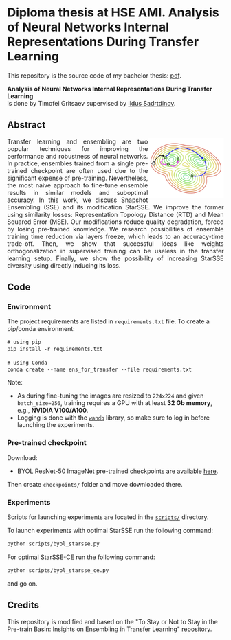 # Diploma thesis at HSE AMI. Analysis of Neural Networks Internal Representations During Transfer Learning

This repository is the source code of my bachelor thesis: [pdf](https://github.com/tgritsaev/ens-hse-diploma/tree/master/diploma.pdf).

**Analysis of Neural Networks Internal Representations During Transfer Learning** \
is done by Timofei Gritsaev supervised by [Ildus Sadrtdinov](https://scholar.google.com/citations?user=XhqNegUAAAAJ&hl=en).

## Abstract

<div align="justify">
<img align="right" width=35% src="https://github.com/isadrtdinov/ens-for-transfer/blob/master/images/logo.jpg" />
Transfer learning and ensembling are two popular techniques for improving the performance and robustness of neural networks. In practice, ensembles trained from a single pre-trained checkpoint are often used due to the significant expense of pre-training. Nevertheless, the most naive approach to fine-tune ensemble results in similar models and suboptimal accuracy. In this work, we discuss Snapshot Ensembling (SSE) and its modification StarSSE. We improve the former using similarity losses: Representation Topology Distance (RTD) and Mean Squared Error (MSE). Our modifications reduce quality degradation, forced by losing pre-trained knowledge. We research possibilities of ensemble training time reduction via layers freeze, which leads to an accuracy-time trade-off. Then, we show that successful ideas like weights orthogonalization in supervised training can be useless in the transfer learning setup. Finally, we show the possibility of increasing StarSSE diversity using directly inducing its loss.
</div>

## Code

### Environment
The project requirements are listed in `requirements.txt` file. To create a pip/conda environment:

```
# using pip
pip install -r requirements.txt

# using Conda
conda create --name ens_for_transfer --file requirements.txt
```

Note:
- As during fine-tuning the images are resized to `224x224` and given `batch_size=256`, training requires a GPU with at least **32 Gb memory**, e.g., **NVIDIA V100/A100**.
- Logging is done with the [`wandb`](https://wandb.ai/) library, so make sure to log in before launching the experiments.

### Pre-trained checkpoint

Download:
- BYOL ResNet-50 ImageNet pre-trained checkpoints are available [here](https://drive.google.com/drive/folders/1BONZZ6pytC3yP2EXcZJaB07z4eKmtx20?usp=sharing).

Then create `checkpoints/` folder and move downloaded there.

### Experiments

Scripts for launching experiments are located in the [`scripts/`](https://github.com/tgritsaev/ens-hse-diploma/tree/master/scripts) directory. 

To launch experiments with optimal StarSSE run the following command:
```sh
python scripts/byol_starsse.py
```
For optimal StarSSE-CE run the following command:
```sh
python scripts/byol_starsse_ce.py
```
and go on.

## Credits
This repository is modified and based on the "To Stay or Not to Stay in the Pre-train Basin: Insights on Ensembling in Transfer Learning" [repository](https://github.com/isadrtdinov/ens-for-transfer).
